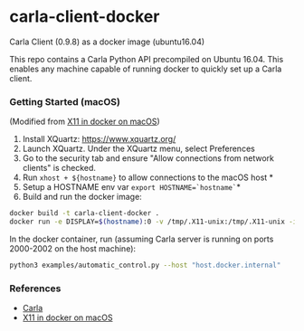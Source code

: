 # carla-client-docker
Carla Client (0.9.8) as a docker image (ubuntu16.04)

This repo contains a Carla Python API precompiled on Ubuntu 16.04. This enables any machine capable of running docker to quickly set up a Carla client.

### Getting Started (macOS)

(Modified from [X11 in docker on macOS])

1. Install XQuartz: https://www.xquartz.org/
1. Launch XQuartz.  Under the XQuartz menu, select Preferences
1. Go to the security tab and ensure "Allow connections from network clients" is checked.
1. Run `xhost + ${hostname}` to allow connections to the macOS host *
1. Setup a HOSTNAME env var `` export HOSTNAME=`hostname` ``*
1. Build and run the docker image:
```bash
docker build -t carla-client-docker .
docker run -e DISPLAY=$(hostname):0 -v /tmp/.X11-unix:/tmp/.X11-unix -it carla-client-docker
```

In the docker container, run (assuming Carla server is running on ports 2000-2002 on the host machine):
```bash
python3 examples/automatic_control.py --host "host.docker.internal"
```

### References

* [Carla]
* [X11 in docker on macOS]

[Carla]: https://github.com/carla-simulator/carla

[X11 in docker on macOS]: https://gist.github.com/cschiewek/246a244ba23da8b9f0e7b11a68bf3285

